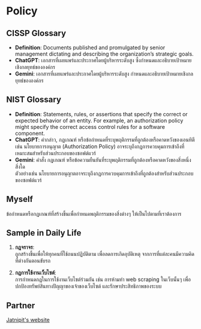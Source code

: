 # Policy

## CISSP Glossary

- **Definition**: Documents published and promulgated by senior management dictating and describing the organization’s strategic goals.
- **ChatGPT**: เอกสารที่เผยแพร่และประกาศโดยผู้บริหารระดับสูง ซึ่งกำหนดและอธิบายเป้าหมายเชิงกลยุทธ์ขององค์กร​
- **Gemini**: เอกสารที่เผยแพร่และประกาศโดยผู้บริหารระดับสูง กำหนดและอธิบายเป้าหมายเชิงกลยุทธ์ขององค์กร​

## NIST Glossary

- **Definition**: Statements, rules, or assertions that specify the correct or expected behavior of an entity. For example, an authorization policy might specify the correct access control rules for a software component.
- **ChatGPT**: คำกล่าว, กฎเกณฑ์ หรือข้อกำหนดที่ระบุพฤติกรรมที่ถูกต้องหรือคาดหวังของเอนทิตี  
  เช่น นโยบายการอนุญาต (Authorization Policy) อาจระบุถึงกฎการควบคุมการเข้าถึงที่เหมาะสมสำหรับส่วนประกอบของซอฟต์แวร์
- **Gemini**: คำสั่ง กฎเกณฑ์ หรือข้อความยืนยันที่ระบุพฤติกรรมที่ถูกต้องหรือคาดหวังของสิ่งหนึ่งสิ่งใด  
  ตัวอย่างเช่น นโยบายการอนุญาตอาจระบุถึงกฎการควบคุมการเข้าถึงที่ถูกต้องสำหรับส่วนประกอบของซอฟต์แวร์

## Myself

ข้อกำหนดหรือกฏเกณฑ์ที่สร้างขึ้นเพื่อกำหนดพฤติกรรมของสิ่งต่างๆ ให้เป็นไปตามที่เราต้องการ

## Sample in Daily Life

1. **กฎจราจร**:  
   ถูกสร้างขึ้นเพื่อให้ทุกคนที่ใช้ถนนปฏิบัติตาม เพื่อลดการเกิดอุบัติเหตุ จากการที่แต่ละคนมีความคิดที่ต่างกันตอนขับรถ

2. **กฎการใช้งานเว็บไซต์**:  
   การกำหนดกฎในการใช้งานเว็บไซต์ร่วมกัน เช่น การห้ามทำ web scraping ในเว็บนั้นๆ เพื่อปกป้องทรัพย์สินทางปัญญาของเจ้าของเว็บไซต์ และรักษาประสิทธิภาพของระบบ

## Partner

[Jatnipit's website](https://jatnipit.github.io/policy)
